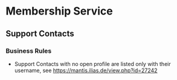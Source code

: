 # Membership Service

## Support Contacts

### Business Rules

- Support Contacts with no open profile are listed only with their username, see https://mantis.ilias.de/view.php?id=27242